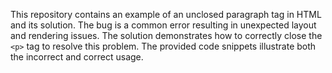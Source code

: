 This repository contains an example of an unclosed paragraph tag in HTML and its solution.  The bug is a common error resulting in unexpected layout and rendering issues. The solution demonstrates how to correctly close the `<p>` tag to resolve this problem.  The provided code snippets illustrate both the incorrect and correct usage.